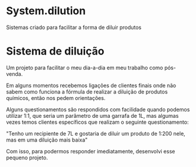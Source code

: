 # System.dilution
Sistemas criado para facilitar a forma de diluir produtos

<h1>Sistema de diluição</h1>

Um projeto para facilitar o meu dia-a-dia em meu trabalho como pós-venda.

Em alguns momentos recebemos ligações de clientes finais onde não sabem como funciona a fórmula de realizar a diluição de produtos químicos, então nos pedem orientações.

Alguns questionamentos são respondidos com facilidade quando podemos utilizar 1:1, que seria um parâmetro de uma garrafa de 1L, mas algumas vezes temos clientes específicos que realizam o seguinte questionamento:

"Tenho um recipiente de 7L e gostaria de diluir um produto de 1:200 nele, mas em uma diluição mais baixa"

Com isso, para podermos responder imediatamente, desenvolvi esse pequeno projeto.
